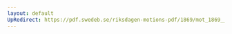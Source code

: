 ```yaml
---
layout: default
UpRedirect: https://pdf.swedeb.se/riksdagen-motions-pdf/1869/mot_1869__ak__00291/mot_1869__ak__00291_002.pdf
---
```

